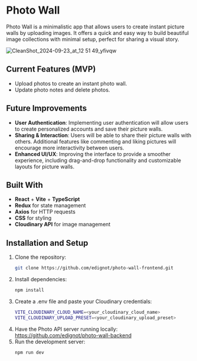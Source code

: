 # Photo Wall

Photo Wall is a minimalistic app that allows users to create instant picture walls by uploading images. It offers a quick and easy way to build beautiful image collections with minimal setup, perfect for sharing a visual story.

![CleanShot_2024-09-23_at_12 51 49_yfivqw](https://github.com/user-attachments/assets/c3457ae2-ae58-416a-b918-d96bf7b32598)

## Current Features (MVP)

-   Upload photos to create an instant photo wall.
-   Update photo notes and delete photos.

## Future Improvements

-   **User Authentication**: Implementing user authentication will allow users to create personalized accounts and save their picture walls.
-   **Sharing & Interaction**: Users will be able to share their picture walls with others. Additional features like commenting and liking pictures will encourage more interactivity between users.
-   **Enhanced UI/UX**: Improving the interface to provide a smoother experience, including drag-and-drop functionality and customizable layouts for picture walls.

## Built With

-   **React** + **Vite** + **TypeScript**
-   **Redux** for state management
-   **Axios** for HTTP requests
-   **CSS** for styling
-   **Cloudinary API** for image management

## Installation and Setup

1. Clone the repository:
    ```bash
    git clone https://github.com/edignot/photo-wall-frontend.git
    ```
2. Install dependencies:
    ```bash
    npm install
    ```
3. Create a .env file and paste your Cloudinary credentials:
    ```bash
    VITE_CLOUDINARY_CLOUD_NAME=<your_cloudinary_cloud_name>
    VITE_CLOUDINARY_UPLOAD_PRESET=<your_cloudinary_upload_preset>
    ```
4. Have the Photo API server running locally: https://github.com/edignot/photo-wall-backend
5. Run the development server:
    ```bash
    npm run dev
    ```
